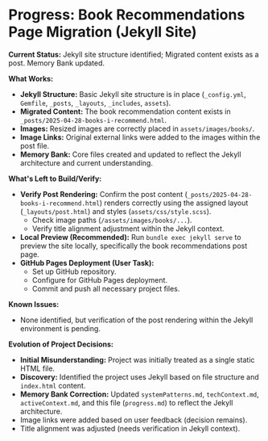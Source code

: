 # Progress: Book Recommendations Page Migration (Jekyll Site)

**Current Status:** Jekyll site structure identified; Migrated content exists as a post. Memory Bank updated.

**What Works:**
- **Jekyll Structure:** Basic Jekyll site structure is in place (`_config.yml`, `Gemfile`, `_posts`, `_layouts`, `_includes`, `assets`).
- **Migrated Content:** The book recommendation content exists in `_posts/2025-04-28-books-i-recommend.html`.
- **Images:** Resized images are correctly placed in `assets/images/books/`.
- **Image Links:** Original external links were added to the images within the post file.
- **Memory Bank:** Core files created and updated to reflect the Jekyll architecture and current understanding.

**What's Left to Build/Verify:**
- **Verify Post Rendering:** Confirm the post content (`_posts/2025-04-28-books-i-recommend.html`) renders correctly using the assigned layout (`_layouts/post.html`) and styles (`assets/css/style.scss`).
    - Check image paths (`/assets/images/books/...`).
    - Verify title alignment adjustment within the Jekyll context.
- **Local Preview (Recommended):** Run `bundle exec jekyll serve` to preview the site locally, specifically the book recommendations post page.
- **GitHub Pages Deployment (User Task):**
    - Set up GitHub repository.
    - Configure for GitHub Pages deployment.
    - Commit and push all necessary project files.

**Known Issues:**
- None identified, but verification of the post rendering within the Jekyll environment is pending.

**Evolution of Project Decisions:**
- **Initial Misunderstanding:** Project was initially treated as a single static HTML file.
- **Discovery:** Identified the project uses Jekyll based on file structure and `index.html` content.
- **Memory Bank Correction:** Updated `systemPatterns.md`, `techContext.md`, `activeContext.md`, and this file (`progress.md`) to reflect the Jekyll architecture.
- Image links were added based on user feedback (decision remains).
- Title alignment was adjusted (needs verification in Jekyll context).
